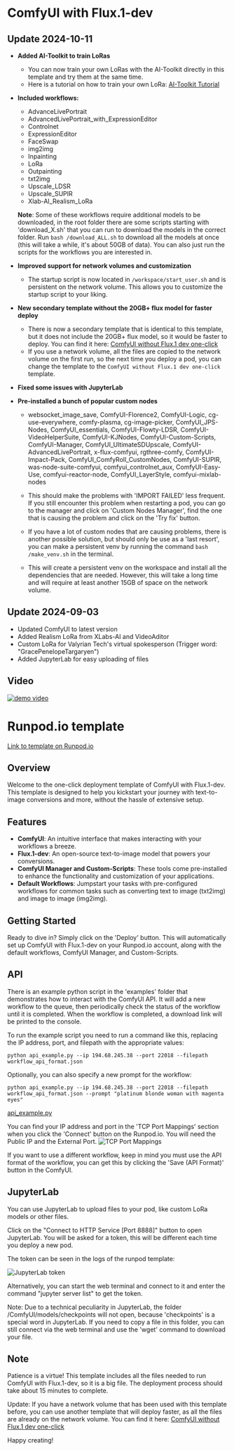 # ComfyUI with Flux.1-dev

## Update 2024-10-11

- **Added AI-Toolkit to train LoRas**
    - You can now train your own LoRas with the AI-Toolkit directly in this template and try them at the same time.
    - Here is a tutorial on how to train your own LoRa: [AI-Toolkit Tutorial](https://github.com/ValyrianTech/ComfyUI_with_Flux/blob/main/comfyui-without-flux/ai-toolkit/Tutorial_how_to_train_a_LoRa.md)

- **Included workflows:**
    - AdvanceLivePortrait
    - AdvancedLivePortrait_with_ExpressionEditor
    - Controlnet
    - ExpressionEditor
    - FaceSwap
    - img2img
    - Inpainting
    - LoRa
    - Outpainting
    - txt2img
    - Upscale_LDSR
    - Upscale_SUPIR
    - Xlab-AI_Realism_LoRa

    **Note**: Some of these workflows require additional models to be downloaded, in the root folder there are some scripts starting with 'download_X.sh' that you can run to download the models in the correct folder.
    Run `bash /download_ALL.sh` to download all the models at once (this will take a while, it's about 50GB of data).
    You can also just run the scripts for the workflows you are interested in.


- **Improved support for network volumes and customization**
    - The startup script is now located in `/workspace/start_user.sh` and is persistent on the network volume. This allows you to customize the startup script to your liking.

- **New secondary template without the 20GB+ flux model for faster deploy**
    - There is now a secondary template that is identical to this template, but it does not include the 20GB+ flux model, so it would be faster to deploy. You can find it here: [ComfyUI without Flux.1 dev one-click](https://runpod.io/console/deploy?template=aomdggbx0y&ref=2vdt3dn9)
    - If you use a network volume, all the files are copied to the network volume on the first run, so the next time you deploy a pod, you can change the template to the `ComfyUI without Flux.1 dev one-click` template.

- **Fixed some issues with JupyterLab**

- **Pre-installed a bunch of popular custom nodes**

    - websocket_image_save, ComfyUI-Florence2, ComfyUI-Logic, cg-use-everywhere, comfy-plasma, cg-image-picker, ComfyUI_JPS-Nodes,
    ComfyUI_essentials, ComfyUI-Flowty-LDSR, ComfyUI-VideoHelperSuite, ComfyUI-KJNodes, ComfyUI-Custom-Scripts, ComfyUI-Manager, 
    ComfyUI_UltimateSDUpscale, ComfyUI-AdvancedLivePortrait, x-flux-comfyui, rgthree-comfy, ComfyUI-Impact-Pack, ComfyUI_ComfyRoll_CustomNodes,
    ComfyUI-SUPIR, was-node-suite-comfyui, comfyui_controlnet_aux, ComfyUI-Easy-Use, comfyui-reactor-node, ComfyUI_LayerStyle, comfyui-mixlab-nodes

    - This should make the problems with 'IMPORT FAILED' less frequent. If you still encounter this problem when restarting a pod, you can go to the manager and click on 'Custom Nodes Manager', find the one that is causing the problem and click on the 'Try fix' button. 
    - If you have a lot of custom nodes that are causing problems, there is another possible solution, but should only be use as a 'last resort', you can make a persistent venv by running the command `bash /make_venv.sh` in the terminal.
    - This will create a persistent venv on the workspace and install all the dependencies that are needed. However, this will take a long time and will require at least another 15GB of space on the network volume.



## Update 2024-09-03
- Updated ComfyUI to latest version
- Added Realism LoRa from XLabs-AI and VideoAditor
- Custom LoRa for Valyrian Tech's virtual spokesperson (Trigger word: "GracePenelopeTargaryen")
- Added JupyterLab for easy uploading of files

## Video
[![demo video](https://github.com/ValyrianTech/ComfyUI_with_Flux/blob/main/video_screenshot.png?raw=true)](https://youtu.be/WojIAFte-5E)

# Runpod.io template
[Link to template on Runpod.io](https://runpod.io/console/deploy?template=rzg5z3pls5&ref=2vdt3dn9)


## Overview
Welcome to the one-click deployment template of ComfyUI with Flux.1-dev. This template is designed to help you kickstart your journey with text-to-image conversions and more, without the hassle of extensive setup. 

## Features
- **ComfyUI**: An intuitive interface that makes interacting with your workflows a breeze.
- **Flux.1-dev**: An open-source text-to-image model that powers your conversions.
- **ComfyUI Manager and Custom-Scripts**: These tools come pre-installed to enhance the functionality and customization of your applications.
- **Default Workflows**: Jumpstart your tasks with pre-configured workflows for common tasks such as converting text to image (txt2img) and image to image (img2img).

## Getting Started
Ready to dive in? Simply click on the 'Deploy' button. This will automatically set up ComfyUI with Flux.1-dev on your Runpod.io account, along with the default workflows, ComfyUI Manager, and Custom-Scripts.

## API
There is an example python script in the 'examples' folder that demonstrates how to interact with the ComfyUI API.
It will add a new workflow to the queue, then periodically check the status of the workflow until it is completed.
When the workflow is completed, a download link will be printed to the console.

To run the example script you need to run a command like this, replacing the IP address, port, and filepath with the appropriate values:
```
python api_example.py --ip 194.68.245.38 --port 22018 --filepath workflow_api_format.json
```

Optionally, you can also specify a new prompt for the workflow:
```
python api_example.py --ip 194.68.245.38 --port 22018 --filepath workflow_api_format.json --prompt "platinum blonde woman with magenta eyes"
```

[api_example.py](https://github.com/ValyrianTech/ComfyUI_with_Flux/blob/main/examples/api_example.py)

You can find your IP address and port in the 'TCP Port Mappings' section when you click the 'Connect' button on the Runpod.io.
You will need the Public IP and the External Port.
![TCP Port Mappings](https://github.com/ValyrianTech/ComfyUI_with_Flux/blob/main/tcp_port_mappings.png?raw=true)

If you want to use a different workflow, keep in mind you must use the API format of the workflow, you can get this by clicking the 'Save (API Format)' button in the ComfyUI.

## JupyterLab
You can use JupyterLab to upload files to your pod, like custom LoRa models or other files.

Click on the "Connect to HTTP Service [Port 8888]" button to open JupyterLab.
You will be asked for a token, this will be different each time you deploy a new pod.

The token can be seen in the logs of the runpod template:

![JupyterLab token](https://github.com/ValyrianTech/ComfyUI_with_Flux/blob/main/JupyterLab_token.png?raw=true)

Alternatively, you can start the web terminal and connect to it and enter the command "jupyter server list" to get the token.

Note: Due to a technical peculiarity in JupyterLab, the folder /ComfyUI/models/checkpoints will not open, because 'checkpoints' is a special word in JupyterLab.
If you need to copy a file in this folder, you can still connect via the web terminal and use the 'wget' command to download your file.

## Note
Patience is a virtue! This template includes all the files needed to run ComfyUI with Flux.1-dev, so it is a big file. The deployment process should take about 15 minutes to complete. 

Update: If you have a network volume that has been used with this template before, you can use another template that will deploy faster, as all the files are already on the network volume. You can find it here:
[ComfyUI without Flux.1 dev one-click](https://www.runpod.io/console/explore/aomdggbx0y)

Happy creating!
